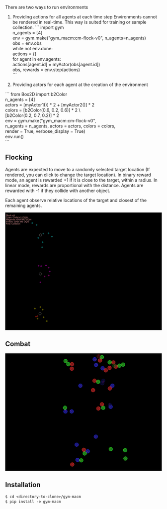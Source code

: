 There are two ways to run environments

1) Providing actions for all agents at each time step 
Environments cannot be rendered in real-time. This way is suited for training or sample collection.
´´´
import gym  
n_agents = [4]  
env = gym.make("gym_macm:cm-flock-v0", n_agents=n_agents)  
obs = env.obs  
while not env.done:  
    actions = {}  
    for agent in env.agents:  
        actions[agent.id] = myActor(obs[agent.id])  
    obs, rewards = env.step(actions)  
´´´  

2) Providing actors for each agent at the creation of the environment

´´´
from Box2D import b2Color  
n_agents = [4]  
actors = [myActor1()] * 2 + [myActor2()] * 2  
colors = [b2Color(0.6, 0.2, 0.6)] * 2 \  
         [b2Color(0.2, 0.7, 0.2)] * 2  
env = gym.make("gym_macm:cm-flock-v0",  
                n_agents = n_agents, actors = actors, colors = colors,  
                render = True, verbose_display = True)  
env.run()  
´´´

Flocking
-----

Agents are expected to move to a randomly selected target location (If rendered, you can click to change the target location). In binary reward mode, an agent is rewarded +1 
if it is close to the target, within a radius. In linear mode, rewards are proportional with the distance. 
Agents are rewarded with -1 if they collide with another object. 

Each agent observe relative locations of the target and closest of the remaining agents. 

![Alt Text](imgs/out.gif)

Combat
-----
![Alt Text](imgs/tdm_3_15.gif)

Installation
-----

```
$ cd <directory-to-clone>/gym-macm
$ pip install -e gym-macm
```